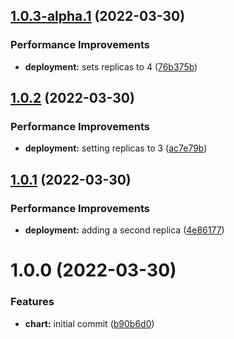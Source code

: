 ## [1.0.3-alpha.1](https://github.com/kevin-benton/release-testing/compare/v1.0.2...v1.0.3-alpha.1) (2022-03-30)


### Performance Improvements

* **deployment:** sets replicas to 4 ([76b375b](https://github.com/kevin-benton/release-testing/commit/76b375b7f5234cf1ada1f1bb86681780046588a9))

## [1.0.2](https://github.com/kevin-benton/release-testing/compare/v1.0.1...v1.0.2) (2022-03-30)


### Performance Improvements

* **deployment:** setting replicas to 3 ([ac7e79b](https://github.com/kevin-benton/release-testing/commit/ac7e79b37cd56181596458b69542df9211395b4b))

## [1.0.1](https://github.com/kevin-benton/release-testing/compare/v1.0.0...v1.0.1) (2022-03-30)


### Performance Improvements

* **deployment:** adding a second replica ([4e86177](https://github.com/kevin-benton/release-testing/commit/4e86177fe9d6e3384371d4b6d33213bb99d3bb18))

# 1.0.0 (2022-03-30)


### Features

* **chart:** initial commit ([b90b6d0](https://github.com/kevin-benton/release-testing/commit/b90b6d0353335a893b245c786d94e969ee8836d4))
